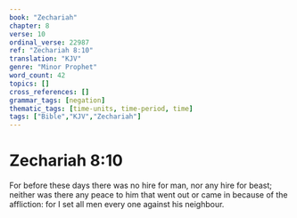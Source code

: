 ```yaml
---
book: "Zechariah"
chapter: 8
verse: 10
ordinal_verse: 22987
ref: "Zechariah 8:10"
translation: "KJV"
genre: "Minor Prophet"
word_count: 42
topics: []
cross_references: []
grammar_tags: [negation]
thematic_tags: [time-units, time-period, time]
tags: ["Bible","KJV","Zechariah"]
---
```


# Zechariah 8:10

For before these days there was no hire for man, nor any hire for beast; neither was there any peace to him that went out or came in because of the affliction: for I set all men every one against his neighbour.

